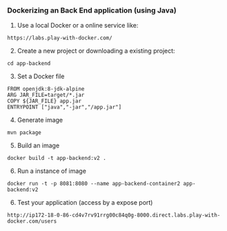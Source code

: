 ### Dockerizing an Back End application (using Java)

1. Use a local Docker or a online service like:
```
https://labs.play-with-docker.com/
```

2. Create a new project or downloading a existing project:
```
cd app-backend
```

3. Set a Docker file
```
FROM openjdk:8-jdk-alpine
ARG JAR_FILE=target/*.jar
COPY ${JAR_FILE} app.jar
ENTRYPOINT ["java","-jar","/app.jar"]
```

4. Generate image
```
mvn package
```

5. Build an image
```
docker build -t app-backend:v2 .
``` 

6. Run a instance of image
```
docker run -t -p 8081:8080 --name app-backend-container2 app-backend:v2
```

6. Test your application (access by a expose port)
```
http://ip172-18-0-86-cd4v7rv91rrg00c84q0g-8000.direct.labs.play-with-docker.com/users
```
